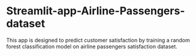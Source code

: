# Streamlit-app-Airline-Passengers-dataset
This app is designed to predict customer satisfaction by training a  random forest classification model on airline passengers satisfaction dataset.
